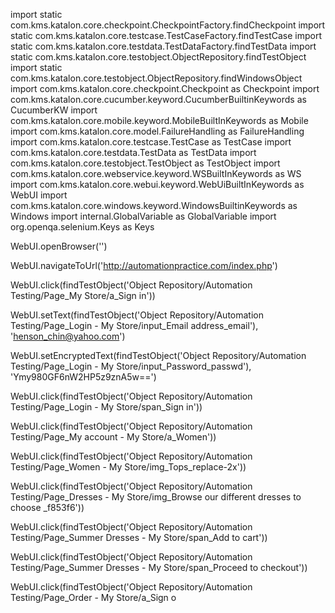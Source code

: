import static com.kms.katalon.core.checkpoint.CheckpointFactory.findCheckpoint
import static com.kms.katalon.core.testcase.TestCaseFactory.findTestCase
import static com.kms.katalon.core.testdata.TestDataFactory.findTestData
import static com.kms.katalon.core.testobject.ObjectRepository.findTestObject
import static com.kms.katalon.core.testobject.ObjectRepository.findWindowsObject
import com.kms.katalon.core.checkpoint.Checkpoint as Checkpoint
import com.kms.katalon.core.cucumber.keyword.CucumberBuiltinKeywords as CucumberKW
import com.kms.katalon.core.mobile.keyword.MobileBuiltInKeywords as Mobile
import com.kms.katalon.core.model.FailureHandling as FailureHandling
import com.kms.katalon.core.testcase.TestCase as TestCase
import com.kms.katalon.core.testdata.TestData as TestData
import com.kms.katalon.core.testobject.TestObject as TestObject
import com.kms.katalon.core.webservice.keyword.WSBuiltInKeywords as WS
import com.kms.katalon.core.webui.keyword.WebUiBuiltInKeywords as WebUI
import com.kms.katalon.core.windows.keyword.WindowsBuiltinKeywords as Windows
import internal.GlobalVariable as GlobalVariable
import org.openqa.selenium.Keys as Keys

WebUI.openBrowser('')

WebUI.navigateToUrl('http://automationpractice.com/index.php')

WebUI.click(findTestObject('Object Repository/Automation Testing/Page_My Store/a_Sign in'))

WebUI.setText(findTestObject('Object Repository/Automation Testing/Page_Login - My Store/input_Email address_email'), 'henson_chin@yahoo.com')

WebUI.setEncryptedText(findTestObject('Object Repository/Automation Testing/Page_Login - My Store/input_Password_passwd'), 
    'Ymy980GF6nW2HP5z9znA5w==')

WebUI.click(findTestObject('Object Repository/Automation Testing/Page_Login - My Store/span_Sign in'))

WebUI.click(findTestObject('Object Repository/Automation Testing/Page_My account - My Store/a_Women'))

WebUI.click(findTestObject('Object Repository/Automation Testing/Page_Women - My Store/img_Tops_replace-2x'))

WebUI.click(findTestObject('Object Repository/Automation Testing/Page_Dresses - My Store/img_Browse our different dresses to choose _f853f6'))

WebUI.click(findTestObject('Object Repository/Automation Testing/Page_Summer Dresses - My Store/span_Add to cart'))

WebUI.click(findTestObject('Object Repository/Automation Testing/Page_Summer Dresses - My Store/span_Proceed to checkout'))

WebUI.click(findTestObject('Object Repository/Automation Testing/Page_Order - My Store/a_Sign o

